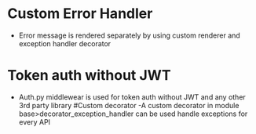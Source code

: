 # Custom Error Handler
- Error message is rendered separately by using custom renderer and exception handler decorator
# Token auth without JWT
- Auth.py middlewear is used for token auth without JWT and any other 3rd party library
#Custom decorator
-A custom decorator in module base>decorator_exception_handler can be used handle exceptions for every API

